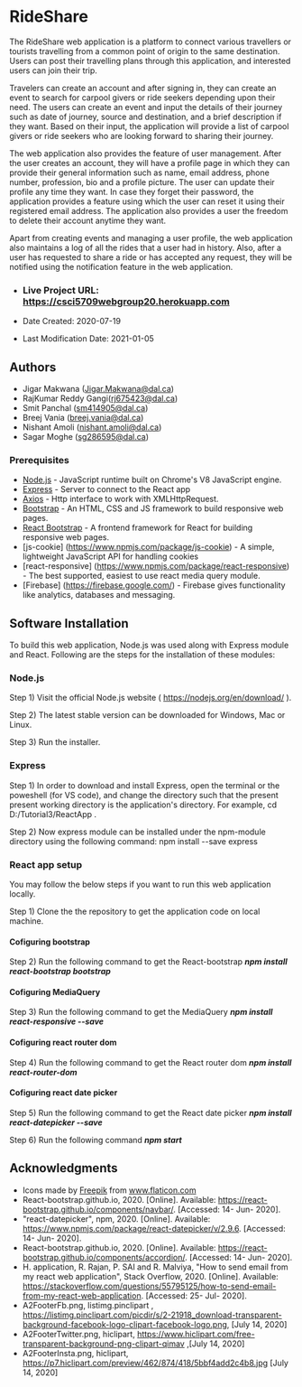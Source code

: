 # RideShare

The RideShare web application is a platform to connect various travellers or tourists travelling from a common point of origin to the same destination. Users can post their travelling plans through this application, and interested users can join their trip. 

Travelers can create an account and after signing in, they can create an event to search for carpool givers or ride seekers depending upon their need. The users can create an event and input the details of their journey such as date of journey, source and destination, and a brief description if they want. Based on their input, the application will provide a list of carpool givers or ride seekers who are looking forward to sharing their journey.

The web application also provides the feature of user management. After the user creates an account, they will have a profile page in which they can provide their general information such as name, email address, phone number, profession, bio and a profile picture. The user can update their profile any time they want. In case they forget their password, the application provides a feature using which the user can reset it using their registered email address. The application also provides a user the freedom to delete their account anytime they want.

Apart from creating events and managing a user profile, the web application also maintains a log of all the rides that a user had in history. Also, after a user has requested to share a ride or has accepted any request, they will be notified using the notification feature in the web application.

* ### Live Project URL: https://csci5709webgroup20.herokuapp.com

* Date Created: 2020-07-19
* Last Modification Date: 2021-01-05

## Authors
* Jigar Makwana  (Jigar.Makwana@dal.ca)
* RajKumar Reddy Gangi(rj675423@dal.ca) 
* Smit Panchal (sm414905@dal.ca) 
* Breej Vania (breej.vania@dal.ca)
* Nishant Amoli (nishant.amoli@dal.ca)
* Sagar Moghe (sg286595@dal.ca)

### Prerequisites

* [Node.js](https://nodejs.org/) - JavaScript runtime built on Chrome's V8 JavaScript engine.
* [Express](https://expressjs.com/) - Server to connect to the React app
* [Axios](https://www.npmjs.com/package/axios) - Http interface to work with XMLHttpRequest.
* [Bootstrap](https://getbootstrap.com/) - An HTML, CSS and JS framework to build responsive web pages.
* [React Bootstrap](https://www.npmjs.com/package/react-bootstrap) - A frontend framework for React for building responsive web pages.
* [js-cookie] (https://www.npmjs.com/package/js-cookie) - A simple, lightweight JavaScript API for handling cookies
* [react-responsive] (https://www.npmjs.com/package/react-responsive) - The best supported, easiest to use react media query module.
* [Firebase] (https://firebase.google.com/) - Firebase gives functionality like analytics, databases and messaging.

## Software Installation
To build this web application, Node.js was used along with Express module and React. Following are the steps for the installation of these modules:
### Node.js
Step 1) Visit the official Node.js website ( https://nodejs.org/en/download/ ).

Step 2) The latest stable version can be downloaded for Windows, Mac or Linux.

Step 3) Run the installer.

### Express
Step 1) In order to download and install Express, open the terminal or the poweshell (for VS code), and change the directory such that the present present working directory is the application's directory. For example, cd D:/Tutorial3/ReactApp .

Step 2) Now express module can be installed under the npm-module directory using the following command:
		npm install --save express
    
### React app setup
You may follow the below steps if you want to run this web application locally.

Step 1) Clone the the repository to get the application code on local machine.

#### Cofiguring bootstrap
Step 2) Run the following command to get the React-bootstrap
		***npm install react-bootstrap bootstrap***

#### Cofiguring MediaQuery
Step 3) Run the following command to get the MediaQuery
		***npm install react-responsive --save***

#### Cofiguring react router dom
Step 4) Run the following command to get the React router dom
		***npm install react-router-dom***

#### Cofiguring react date picker
Step 5) Run the following command to get the React date picker
		***npm install react-datepicker --save***
		
Step 6) Run the following command
		***npm start***

## Acknowledgments

* Icons made by <a href="http://www.freepik.com/" title="Freepik">Freepik</a> from <a href="https://www.flaticon.com/" title="Flaticon"> www.flaticon.com</a>
* React-bootstrap.github.io, 2020. [Online]. Available: https://react-bootstrap.github.io/components/navbar/. [Accessed: 14- Jun- 2020].
* "react-datepicker", npm, 2020. [Online]. Available: https://www.npmjs.com/package/react-datepicker/v/2.9.6. [Accessed: 14- Jun- 2020].
* React-bootstrap.github.io, 2020. [Online]. Available: https://react-bootstrap.github.io/components/accordion/. [Accessed: 14- Jun- 2020].
* H. application, R. Rajan, P. SAI and R. Malviya, "How to send email from my react web application", Stack Overflow, 2020. [Online]. Available: 	https://stackoverflow.com/questions/55795125/how-to-send-email-from-my-react-web-application. [Accessed: 25- Jul- 2020].
* A2FooterFb.png, listimg.pinclipart , 
https://listimg.pinclipart.com/picdir/s/2-21918_download-transparent-background-facebook-logo-clipart-facebook-logo.png,
[July 14, 2020]
* A2FooterTwitter.png, hiclipart, https://www.hiclipart.com/free-transparent-background-png-clipart-qimav ,[July 14, 2020]
* A2FooterInsta.png, hiclipart, https://p7.hiclipart.com/preview/462/874/418/5bbf4add2c4b8.jpg [July 14, 2020]
